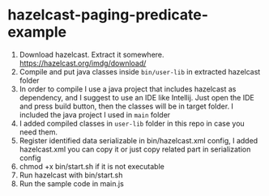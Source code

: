 # hazelcast-paging-predicate-example

1. Download hazelcast. Extract it somewhere.  https://hazelcast.org/imdg/download/
1. Compile and put java classes inside `bin/user-lib` in extracted hazelcast folder
1. In order to compile I use a java project that includes hazelcast as dependency, and I suggest to use an IDE like Intellij. Just open the IDE and press build button, then the classes will be in target folder. I included the java project I used in `main` folder
1. I added compiled classes in `user-lib` folder in this repo in case you need them.
1. Register identified data serializable in bin/hazelcast.xml config, I added hazelcast.xml you can copy it or just copy related part in serialization config
1. chmod +x bin/start.sh if it is not executable
1. Run hazelcast with bin/start.sh
1. Run the sample code in main.js  
